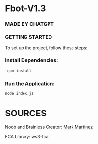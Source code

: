 # Fbot-V1.3
### MADE BY CHATGPT

### GETTING STARTED
To set up the project, follow these steps:

### Install Dependencies:
```sh
 npm install
```

### Run the Application:
```sh
node index.js
```


# SOURCES

Noob and Brainless Creator: [Mark Martinez](https://www.facebook.com/share/1BWKFtqg2u/)


FCA Library: ws3-fca
